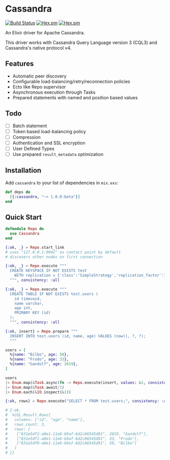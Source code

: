 # Cassandra

[![Build Status](https://travis-ci.org/cafebazaar/elixir-cassandra.svg?branch=master)](https://travis-ci.org/cafebazaar/elixir-cassandra)
[![Hex.pm](https://img.shields.io/hexpm/v/cassandra.svg?maxAge=2592000)](https://hex.pm/packages/cassandra)
[![Hex.pm](https://img.shields.io/hexpm/l/cassandra.svg?maxAge=2592000)](https://github.com/cafebazaar/elixir-cassandra/blob/master/LICENSE.md)

An Elixir driver for Apache Cassandra.

This driver works with Cassandra Query Language version 3 (CQL3) and Cassandra's native protocol v4.

## Features

* Automatic peer discovery
* Configurable load-balancing/retry/reconnection policies
* Ecto like Repo supervisor
* Asynchronous execution through Tasks
* Prepared statements with named and position based values

## Todo

* [ ] Batch statement
* [ ] Token based load-balancing policy
* [ ] Compression
* [ ] Authentication and SSL encryption
* [ ] User Defined Types
* [ ] Use prepared `result_metadata` optimization

## Installation

Add `cassandra` to your list of dependencies in `mix.exs`:

```elixir
def deps do
  [{:cassandra, "~> 1.0.0-beta"}]
end
```

## Quick Start

```elixir
defmodule Repo do
  use Cassandra
end

{:ok, _} = Repo.start_link
# uses "127.0.0.1:9042" as contact point by default
# discovers other nodes on first connection

{:ok, _} = Repo.execute """
  CREATE KEYSPACE IF NOT EXISTS test
    WITH replication = {'class':'SimpleStrategy','replication_factor':1};
  """, consistency: :all

{:ok, _} = Repo.execute """
  CREATE TABLE IF NOT EXISTS test.users (
    id timeuuid,
    name varchar,
    age int,
    PRIMARY KEY (id)
  );
  """, consistency: :all

{:ok, insert} = Repo.prepare """
  INSERT INTO test.users (id, name, age) VALUES (now(), ?, ?);
  """

users = [
  %{name: "Bilbo", age: 50},
  %{name: "Frodo", age: 33},
  %{name: "Gandolf", age: 2019},
]

users
|> Enum.map(&Task.async(fn -> Repo.execute(insert, values: &1, consistency: :all) end))
|> Enum.map(&Task.await/1)
|> Enum.each(&IO.inspect(&1))

{:ok, rows} = Repo.execute("SELECT * FROM test.users;", consistency: :all)

# {:ok,
#  %CQL.Result.Rows{
#   columns: ["id", "age", "name"],
#   rows_count: 3,
#   rows: [
#    ["831e5df2-a0e1-11e6-b9af-6d2c86545d91", 2019, "Gandolf"],
#    ["831e5df1-a0e1-11e6-b9af-6d2c86545d91", 33, "Frodo"],
#    ["831e5df0-a0e1-11e6-b9af-6d2c86545d91", 50, "Bilbo"]
#   ]
# }}
```

